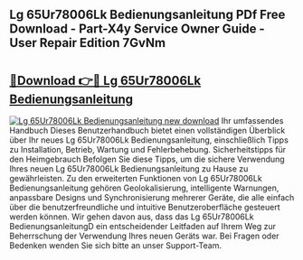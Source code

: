 ## Lg 65Ur78006Lk Bedienungsanleitung PDf Free Download - Part-X4y Service Owner Guide - User Repair Edition 7GvNm

# <h2><a href="http://df2a68.blite.top/?on=Lg+65Ur78006Lk+Bedienungsanleitung">🔗Download 👉🔴 Lg 65Ur78006Lk Bedienungsanleitung</a></h2>

[![Lg 65Ur78006Lk Bedienungsanleitung new download](https://i.imgur.com/lujVjoI.png)](http://df2a68.blite.top/?on=Lg+65Ur78006Lk+Bedienungsanleitung)
Ihr umfassendes Handbuch Dieses Benutzerhandbuch bietet einen vollständigen Überblick über Ihr neues Lg 65Ur78006Lk Bedienungsanleitung, einschließlich Tipps zu Installation, Betrieb, Wartung und Fehlerbehebung. Sicherheitstipps für den Heimgebrauch Befolgen Sie diese Tipps, um die sichere Verwendung Ihres neuen Lg 65Ur78006Lk Bedienungsanleitung zu Hause zu gewährleisten. Zu den erweiterten Funktionen von Lg 65Ur78006Lk Bedienungsanleitung gehören Geolokalisierung, intelligente Warnungen, anpassbare Designs und Synchronisierung mehrerer Geräte, die alle einfach über die benutzerfreundliche und intuitive Benutzeroberfläche gesteuert werden können. Wir gehen davon aus, dass das Lg 65Ur78006Lk BedienungsanleitungD ein entscheidender Leitfaden auf Ihrem Weg zur Beherrschung der Verwendung Ihres neuen Geräts war. Bei Fragen oder Bedenken wenden Sie sich bitte an unser Support-Team.
